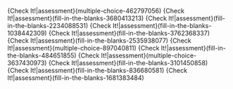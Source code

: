 {Check It!|assessment}(multiple-choice-462797056)
{Check It!|assessment}(fill-in-the-blanks-3680413213)
{Check It!|assessment}(fill-in-the-blanks-2234088531)
{Check It!|assessment}(fill-in-the-blanks-1038442309)
{Check It!|assessment}(fill-in-the-blanks-3762368337)
{Check It!|assessment}(fill-in-the-blanks-2535938077)
{Check It!|assessment}(multiple-choice-897040811)
{Check It!|assessment}(fill-in-the-blanks-484651855)
{Check It!|assessment}(multiple-choice-3637430973)
{Check It!|assessment}(fill-in-the-blanks-3101450858)
{Check It!|assessment}(fill-in-the-blanks-836680581)
{Check It!|assessment}(fill-in-the-blanks-1681383484)



